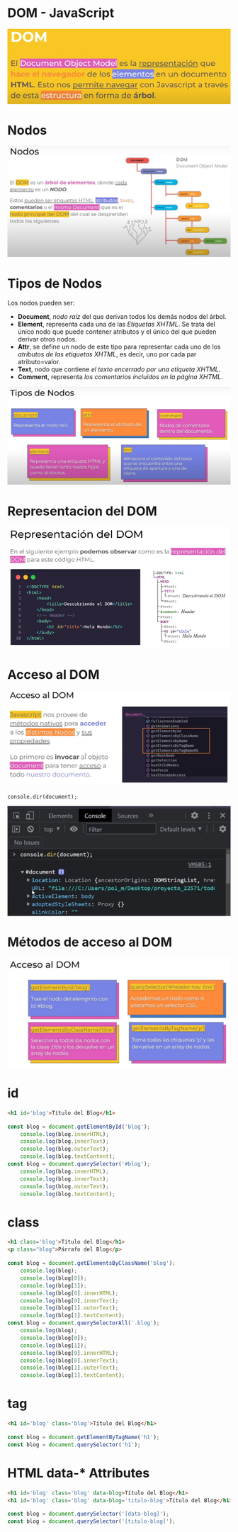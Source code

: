 # DOM - JavaScript

![](./DOM/Dom.jpg)

# Nodos

![](./DOM/Nodos.jpg)

# Tipos de Nodos

Los nodos pueden ser:  

* **Document**, *nodo raíz* del que derivan todos los demás nodos del árbol.  
* **Element**, representa cada una de las *Etiquetas XHTML*. Se trata del único nodo que puede contener atributos y el único del que pueden derivar otros nodos.  
* **Attr**, se define un nodo de este tipo para representar cada uno de los *atributos de las etiquetas XHTML*, es decir, uno por cada par atributo=valor.  
* **Text**, nodo que contiene *el texto encerrado por una etiqueta XHTML*.  
* **Comment**, representa *los comentarios incluidos en la página XHTML*.  


![](./DOM/TiposDeNodos.jpg)  

# Representacion del DOM

![](./DOM/RepresentacionDelDOM.jpg)

# Acceso al DOM

![](./DOM/AccesoDOM.jpg)

```
console.dir(document);
```
![](./DOM/document.jpg)

# Métodos de acceso al DOM

![](./DOM/MetodosAcceso.jpg)

# id
```html
<h1 id='blog'>Título del Blog</h1>
```
```javascript
const blog = document.getElementById('blog');
    console.log(blog.innerHTML);
    console.log(blog.innerText);
    console.log(blog.outerText);
    console.log(blog.textContent);
const blog = document.querySelector('#blog');
    console.log(blog.innerHTML);
    console.log(blog.innerText);
    console.log(blog.outerText);
    console.log(blog.textContent);
```
# class
```html
<h1 class='blog'>Título del Blog</h1>
<p class="blog">Párrafo del Blog</p>
```
```javascript
const blog = document.getElementsByClassName('blog');
    console.log(blog);
    console.log(blog[0]);
    console.log(blog[1]);
    console.log(blog[0].innerHTML);
    console.log(blog[0].innerText);
    console.log(blog[1].outerText);
    console.log(blog[1].textContent);
const blog = document.querySelectorAll('.blog');
    console.log(blog);
    console.log(blog[0]);
    console.log(blog[1]);
    console.log(blog[0].innerHTML);
    console.log(blog[0].innerText);
    console.log(blog[1].outerText);
    console.log(blog[1].textContent);
```
# tag
```html
<h1 id='blog' class='blog'>Título del Blog</h1>
```
```javascript
const blog = document.getElementByTagName('h1');
const blog = document.querySelector('h1');
```
# HTML data-* Attributes
```html
<h1 id='blog' class='blog' data-blog>Título del Blog</h1>
<h1 id='blog' class='blog' data-blog='titulo-blog'>Título del Blog</h1>
```
```javascript
const blog = document.querySelector('[data-blog]');
const blog = document.querySelector('[titulo-blog]');
```
